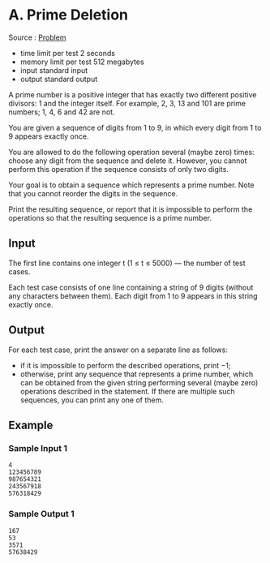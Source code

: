 # A. Prime Deletion

Source : [Problem](https://codeforces.com/problemset/problem/1861/A)

- time limit per test 2 seconds
- memory limit per test 512 megabytes
- input standard input
- output standard output

A prime number is a positive integer that has exactly two different positive divisors: 1 and the integer itself. For example, 2, 3, 13 and 101 are prime numbers; 1, 4, 6 and 42 are not.

You are given a sequence of digits from 1 to 9, in which every digit from 1 to 9 appears exactly once.

You are allowed to do the following operation several (maybe zero) times: choose any digit from the sequence and delete it. However, you cannot perform this operation if the sequence consists of only two digits.

Your goal is to obtain a sequence which represents a prime number. Note that you cannot reorder the digits in the sequence.

Print the resulting sequence, or report that it is impossible to perform the operations so that the resulting sequence is a prime number.

## Input

The first line contains one integer t (1 ≤ t ≤ 5000) — the number of test cases.

Each test case consists of one line containing a string of 9 digits (without any characters between them). Each digit from 1 to 9 appears in this string exactly once.

## Output

For each test case, print the answer on a separate line as follows:

- if it is impossible to perform the described operations, print −1;
- otherwise, print any sequence that represents a prime number, which can be obtained from the given string performing several (maybe zero) operations described in the statement. If there are multiple such sequences, you can print any one of them.

## Example

### Sample Input 1

    4
    123456789
    987654321
    243567918
    576318429

### Sample Output 1

    167
    53
    3571
    57638429
